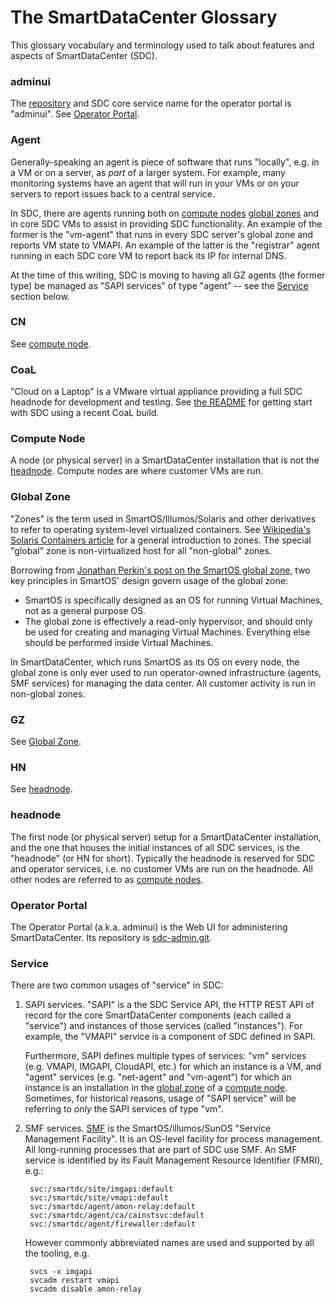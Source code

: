 # The SmartDataCenter Glossary

This glossary vocabulary and terminology used to talk about features and
aspects of SmartDataCenter (SDC).

### adminui

The [repository](https://github.com/joyent/sdc-adminui) and SDC
core service name for the operator portal is "adminui". See [Operator
Portal](#operator-portal).

### Agent

Generally-speaking an agent is piece of software that runs "locally", e.g.
in a VM or on a server, as *part* of a larger system. For example, many
monitoring systems have an agent that will run in your VMs or on your servers to
report issues back to a central service.

In SDC, there are agents running both on [compute nodes](#compute-node)
[global zones](#global-zones) and in core SDC VMs to assist in providing
SDC functionality. An example of the former is the "vm-agent" that runs
in every SDC server's global zone and reports VM state to VMAPI. An example
of the latter is the "registrar" agent running in each SDC core VM to report
back its IP for internal DNS.

At the time of this writing, SDC is moving to having all GZ agents (the former
type) be managed as "SAPI services" of type "agent" -- see the
[Service](#service) section below.

### CN

See [compute node](#compute-node).

### CoaL

"Cloud on a Laptop" is a VMware virtual appliance providing a full SDC headnode
for development and testing. See [the
README](https://github.com/joyent/sdc#cloud-on-a-laptop-coal) for getting start
with SDC using a recent CoaL build.

### Compute Node

A node (or physical server) in a SmartDataCenter installation that is not the
[headnode](#headnode). Compute nodes are where customer VMs are run.

### Global Zone

"Zones" is the term used in SmartOS/Illumos/Solaris and other derivatives to
refer to operating system-level virtualized containers. See [Wikipedia's
Solaris Containers article](http://en.wikipedia.org/wiki/Solaris_Containers)
for a general introduction to zones. The special "global" zone is
non-virtualized host for all "non-global" zones.

Borrowing from [Jonathan Perkin's post on the SmartOS global
zone](http://www.perkin.org.uk/posts/smartos-and-the-global-zone.html), two
key principles in SmartOS' design govern usage of the global zone:

- SmartOS is specifically designed as an OS for running Virtual Machines, not
  as a general purpose OS.
- The global zone is effectively a read-only hypervisor, and should only be
  used for creating and managing Virtual Machines.  Everything else should be
  performed inside Virtual Machines.

In SmartDataCenter, which runs SmartOS as its OS on every node, the global zone
is only ever used to run operator-owned infrastructure (agents, SMF services)
for managing the data center. All customer activity is run in non-global zones.


### GZ

See [Global Zone](#global-zone).

### HN

See [headnode](#headnode).

### headnode

The first node (or physical server) setup for a SmartDataCenter installation,
and the one that houses the initial instances of all SDC services, is the
"headnode" (or HN for short). Typically the headnode is reserved for SDC and
operator services, i.e. no customer VMs are run on the headnode. All other
nodes are referred to as [compute nodes](#compute-node).

### Operator Portal

The Operator Portal (a.k.a. adminui) is the Web UI for administering SmartDataCenter.
Its repository is [sdc-admin.git](https://github.com/joyent/sdc-adminui).

### Service

There are two common usages of "service" in SDC:

1. SAPI services. "SAPI" is a the SDC Service API, the HTTP REST API of
   record for the core SmartDataCenter components (each called a "service")
   and instances of those services (called "instances"). For example, the
   "VMAPI" service is a component of SDC defined in SAPI.

   Furthermore, SAPI defines multiple types of services: "vm" services (e.g.
   VMAPI, IMGAPI, CloudAPI, etc.) for which an instance is a VM, and "agent"
   services (e.g. "net-agent" and "vm-agent") for which an instance is an
   installation in the [global zone](#global-zone) of a [compute
   node](#compute-node). Sometimes, for historical reasons, usage of "SAPI
   service" will be referring to *only* the SAPI services of type "vm".

2. SMF services.
   [SMF](http://wiki.smartos.org/display/DOC/Using+the+Service+Management+Facility)
   is the SmartOS/illumos/SunOS "Service Management Facility". It is an OS-level
   facility for process management. All long-running processes that are part of
   SDC use SMF. An SMF service is identified by its Fault Management Resource
   Identifier (FMRI), e.g.:

        svc:/smartdc/site/imgapi:default
        svc:/smartdc/site/vmapi:default
        svc:/smartdc/agent/amon-relay:default
        svc:/smartdc/agent/ca/cainstsvc:default
        svc:/smartdc/agent/firewaller:default

   However commonly abbreviated names are used and supported by all the
   tooling, e.g.

        svcs -x imgapi
        svcadm restart vmapi
        svcadm disable amon-relay

